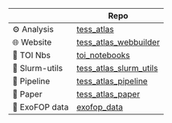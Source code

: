 
|                      | Repo     | 
|----------------------|-----------|
| ⚙️  Analysis          | [tess_atlas](https://github.com/tess-atlas/tess-atlas)     | 
| 🌐 Website           | [tess_atlas_webbuilder](https://github.com/tess-atlas/tess_atlas_webbuilder)  | 
| 📒 TOI Nbs           | [toi_notebooks](https://github.com/tess-atlas/toi_notebooks)  | 
| 🚂 Slurm-utils       | [tess_atlas_slurm_utils](https://github.com/tess-atlas/tess_atlas_slurm_utils) | 
| 🔄 Pipeline          | [tess_atlas_pipeline](https://github.com/tess-atlas/tess_atlas_pipeline) | 
| 📝 Paper             | [tess_atlas_paper](https://github.com/tess-atlas/tess_atlas_paper) | 
| 💾 ExoFOP data       | [exofop_data](https://github.com/tess-atlas/exofop_data)|
